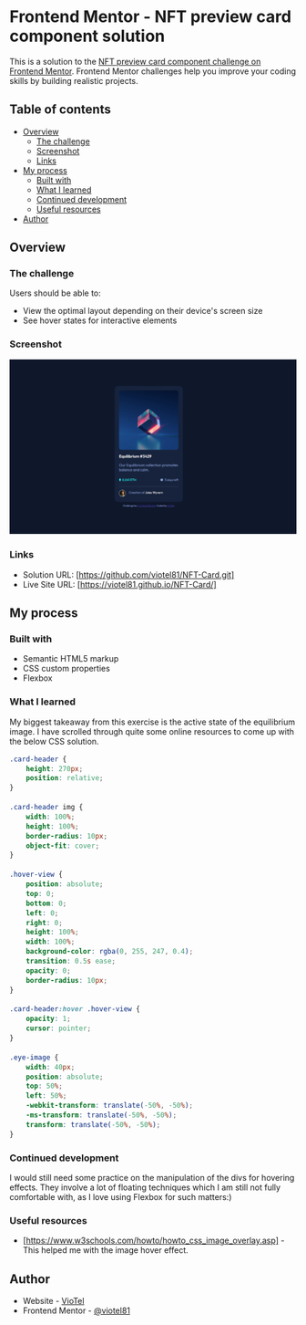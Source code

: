 # Frontend Mentor - NFT preview card component solution

This is a solution to the [NFT preview card component challenge on Frontend Mentor](https://www.frontendmentor.io/challenges/nft-preview-card-component-SbdUL_w0U). Frontend Mentor challenges help you improve your coding skills by building realistic projects. 

## Table of contents

- [Overview](#overview)
  - [The challenge](#the-challenge)
  - [Screenshot](#screenshot)
  - [Links](#links)
- [My process](#my-process)
  - [Built with](#built-with)
  - [What I learned](#what-i-learned)
  - [Continued development](#continued-development)
  - [Useful resources](#useful-resources)
- [Author](#author)

## Overview

### The challenge

Users should be able to:

- View the optimal layout depending on their device's screen size
- See hover states for interactive elements

### Screenshot

![](./images/screenshot.jpg)

### Links

- Solution URL: [https://github.com/viotel81/NFT-Card.git]
- Live Site URL: [https://viotel81.github.io/NFT-Card/]

## My process

### Built with

- Semantic HTML5 markup
- CSS custom properties
- Flexbox

### What I learned

My biggest takeaway from this exercise is the active state of the equilibrium image. I have scrolled through quite some online resources to come up with the below CSS solution.

```css
.card-header {
    height: 270px;
    position: relative;
}

.card-header img {
    width: 100%;
    height: 100%;
    border-radius: 10px;
    object-fit: cover;
}

.hover-view {
    position: absolute;
    top: 0;
    bottom: 0;
    left: 0;
    right: 0;
    height: 100%;
    width: 100%;
    background-color: rgba(0, 255, 247, 0.4);
    transition: 0.5s ease;
    opacity: 0;
    border-radius: 10px;
}

.card-header:hover .hover-view {
    opacity: 1;
    cursor: pointer;
}

.eye-image {
    width: 40px;
    position: absolute;
    top: 50%;
    left: 50%;
    -webkit-transform: translate(-50%, -50%);
    -ms-transform: translate(-50%, -50%);
    transform: translate(-50%, -50%);
}
```
### Continued development

I would still need some practice on the manipulation of the divs for hovering effects. They involve a lot of floating techniques which I am still not fully comfortable with, as I love using Flexbox for such matters:)

### Useful resources

- [https://www.w3schools.com/howto/howto_css_image_overlay.asp] - This helped me with the image hover effect.

## Author

- Website - [VioTel](https://github.com/viotel81)
- Frontend Mentor - [@viotel81](https://www.frontendmentor.io/profile/viotel81)
